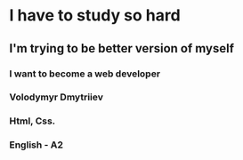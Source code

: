 # I have to study so hard

## I'm trying to be better version of myself

### I want to become a web developer

### Volodymyr Dmytriiev

### Html, Css.
### English - A2

